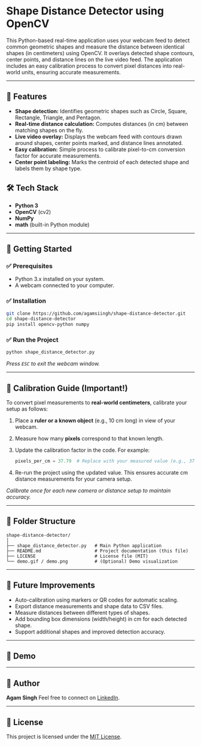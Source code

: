 
#  Shape Distance Detector using OpenCV

This Python-based real-time application uses your webcam feed to detect common geometric shapes and measure the distance between identical shapes (in centimeters) using OpenCV. It overlays detected shape contours, center points, and distance lines on the live video feed. The application includes an easy calibration process to convert pixel distances into real-world units, ensuring accurate measurements.

---

## 🎯 Features

* **Shape detection:** Identifies geometric shapes such as Circle, Square, Rectangle, Triangle, and Pentagon.
* **Real-time distance calculation:** Computes distances (in cm) between matching shapes on the fly.
* **Live video overlay:** Displays the webcam feed with contours drawn around shapes, center points marked, and distance lines annotated.
* **Easy calibration:** Simple process to calibrate pixel-to-cm conversion factor for accurate measurements.
* **Center point labeling:** Marks the centroid of each detected shape and labels them by shape type.

## 🛠️ Tech Stack

* **Python 3**
* **OpenCV** (cv2)
* **NumPy**
* **math** (built-in Python module)

---

## 🚀 Getting Started

### ✅ Prerequisites

* Python 3.x installed on your system.
* A webcam connected to your computer.

### ✅ Installation

```bash
git clone https://github.com/agamsiingh/shape-distance-detector.git
cd shape-distance-detector
pip install opencv-python numpy
```

### ✅ Run the Project

```bash
python shape_distance_detector.py
```

*Press `ESC` to exit the webcam window.*

---

## 🧪 Calibration Guide (Important!)

To convert pixel measurements to **real-world centimeters**, calibrate your setup as follows:

1. Place a **ruler or a known object** (e.g., 10 cm long) in view of your webcam.
2. Measure how many **pixels** correspond to that known length.
3. Update the calibration factor in the code. For example:

   ```python
   pixels_per_cm = 37.79  # Replace with your measured value (e.g., 377.9 px for 10 cm)
   ```
4. Re-run the project using the updated value. This ensures accurate cm distance measurements for your camera setup.

*Calibrate once for each new camera or distance setup to maintain accuracy.*

---

## 📂 Folder Structure

```
shape-distance-detector/
│
├── shape_distance_detector.py   # Main Python application
├── README.md                    # Project documentation (this file)
├── LICENSE                      # License file (MIT)
└── demo.gif / demo.png          # (Optional) Demo visualization
```

---

## 🧠 Future Improvements

* Auto-calibration using markers or QR codes for automatic scaling.
* Export distance measurements and shape data to CSV files.
* Measure distances between different types of shapes.
* Add bounding box dimensions (width/height) in cm for each detected shape.
* Support additional shapes and improved detection accuracy.

---

## 📸 Demo
<!-- Uploading "Screenshot 2025-07-22 134116.png"... -->


---

## 👤 Author

**Agam Singh**
Feel free to connect on [LinkedIn](https://www.linkedin.com/in/agam-singh-b34310246/).

---

## 📄 License

This project is licensed under the [MIT License](LICENSE).


